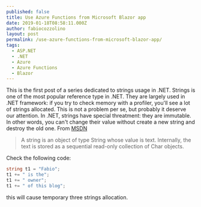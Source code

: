 ```yaml
---
published: false
title: Use Azure Functions from Microsoft Blazor app
date: 2019-01-18T08:58:11.000Z
author: fabiocozzolino
layout: post
permalink: /use-azure-functions-from-microsoft-blazor-app/
tags:
  - ASP.NET
  - .NET
  - Azure
  - Azure Functions
  - Blazor
---
```

This is the first post of a series dedicated to strings usage in .NET. Strings is one of the most popular reference type in .NET. They are largely used in .NET framework: if you try to check memory with a profiler, you'll see a lot of strings allocated. This is not a problem per se, but probably it deserve our attention.
In .NET, strings have special threatment: they are immutable. In other words, you can't change their value without create a new string and destroy the old one. From [MSDN](https://docs.microsoft.com/en-us/dotnet/csharp/programming-guide/strings/index)

> A string is an object of type String whose value is text. Internally, the text is stored as a sequential read-only collection of Char objects.



Check the following code:

```csharp
string t1 = "Fabio";
t1 += " is the";
t1 += " owner";
t1 += " of this blog";
```

this will cause temporary three strings allocation.



